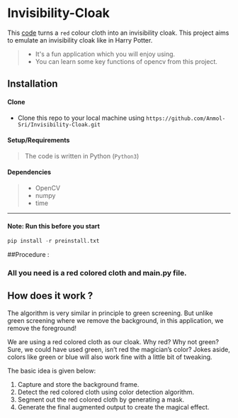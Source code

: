 # Invisibility-Cloak

This [code](main.py) turns a `red` colour cloth into an invisibility cloak.
This project aims to emulate an invisibility cloak like in Harry Potter.

>- It's a fun application which you will enjoy using.
>- You can learn some key functions of opencv from this project. 


## Installation

#### Clone

- Clone this repo to your local machine using `https://github.com/Anmol-Sri/Invisibility-Cloak.git`

#### Setup/Requirements

> The code is written in Python (`Python3`)

#### Dependencies
> - OpenCV
> - numpy
> - time
---

#### Note: Run this before you start

```python
pip install -r preinstall.txt
```

##Procedure : 

### All you need is a red colored cloth and main.py file.

## How does it work ?
The algorithm is very similar in principle to green screening. But unlike green screening where we remove the background, in this application, we remove the foreground!

We are using a red colored cloth as our cloak. Why red? Why not green? Sure, we could have used green, isn’t red the magician’s color? Jokes aside, colors like green or blue will also work fine with a little bit of tweaking.

The basic idea is given below:
1. Capture and store the background frame.
2. Detect the red colored cloth using color detection algorithm.
3. Segment out the red colored cloth by generating a mask.
4. Generate the final augmented output to create the magical effect.


